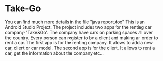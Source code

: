 # Take-Go
You can find much more details in the file "java report.dox"
This is an Android Studio Project.
The project includes two apps for the renting car company-"Take&Go".
The company have cars on parking spaces all over the country.
Every person can register to be a client and making an order to rent a car.
The first app is for the renting company. It allows to add a new car, client or car model.
The second app is for the client. It allows to rent a car, get the information about the company etc...

